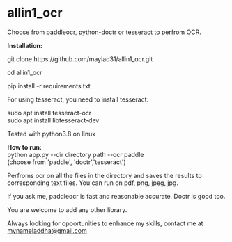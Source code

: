 # allin1_ocr
Choose from paddleocr, python-doctr or tesseract to perfrom OCR.

**Installation:**</br>

git clone https://<i></i>github.com/maylad31/allin1_ocr.git </br>

cd allin1_ocr</br>

pip install -r requirements.txt

For using tesseract, you need to install tesseract:

sudo apt install tesseract-ocr</br>
sudo apt install libtesseract-dev</br>

Tested with python3.8 on linux


**How to run:**</br>
python app.py --dir directory path --ocr paddle </br>   (choose from 'paddle', 'doctr','tesseract') </br>

Perfroms ocr on all the files in the directory and saves the results to corresponding text files. You can run on pdf, png, jpeg, jpg.

If you ask me, paddleocr is fast and reasonable accurate. Doctr is good too.

You are welcome to add any other library.</br>

Always looking for opoortunities to enhance my skills, contact me at mynameladdha@gmail.com







